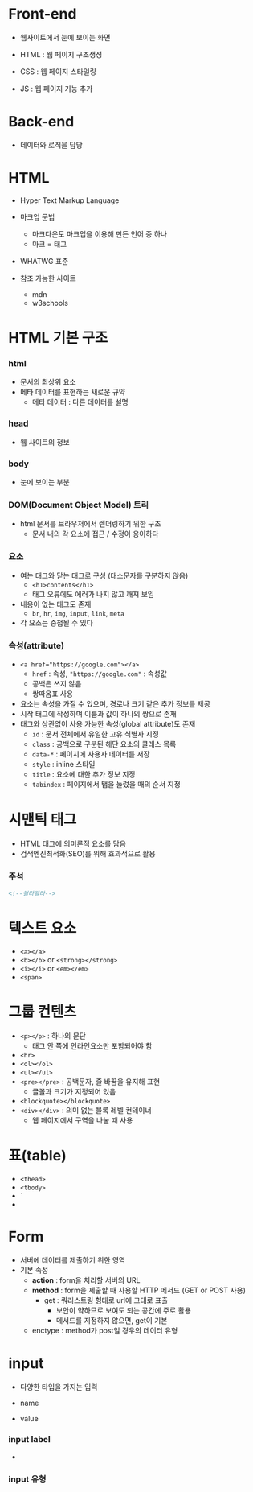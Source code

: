 # Front-end

- 웹사이트에서 눈에 보이는 화면

- HTML : 웹 페이지 구조생성
- CSS : 웹 페이지 스타일링
- JS : 웹 페이지 기능 추가



# Back-end

-  데이터와 로직을 담당



# HTML

- Hyper Text Markup Language
- 마크업 문법
  - 마크다운도 마크업을 이용해 만든 언어 중 하나
  - 마크 = 태그

- WHATWG 표준
- 참조 가능한 사이트
  - mdn
  - w3schools



# HTML 기본 구조

### html

- 문서의 최상위 요소
- 메타 데이터를 표현하는 새로운 규약
  - 메타 데이터 : 다른 데이터를 설명 



### head

- 웹 사이트의 정보



### body

- 눈에 보이는 부분



### DOM(Document Object Model) 트리

- html 문서를 브라우저에서 렌더링하기 위한 구조
  - 문서 내의 각 요소에 접근 / 수정이 용이하다



### 요소

- 여는 태그와 닫는 태그로 구성 (대소문자를 구분하지 않음)
  - `<h1>contents</h1>`
  - 태그 오류에도 에러가 나지 않고 깨져 보임
- 내용이 없는 태그도 존재
  - `br`, `hr`, `img`, `input`, `link`, `meta`
- 각 요소는 중첩될 수 있다



### 속성(attribute)

- `<a href="https://google.com"></a>`
  - `href` :  속성, `"https://google.com"` : 속성값
  - 공백은 쓰지 않음
  - 쌍따옴표 사용
- 요소는 속성을 가질 수 있으며, 경로나 크기 같은 추가 정보를 제공
- 시작 태그에 작성하며 이름과 값이 하나의 쌍으로 존재
- 태그와 상관없이 사용 가능한 속성(global attribute)도 존재
  - `id` : 문서 전체에서 유일한 고유 식별자 지정
  - `class` : 공백으로 구분된 해단 요소의 클래스 목록
  - `data-*` : 페이지에 사용자 데이터를 저장
  - `style` : inline 스타일
  - `title` : 요소에 대한 추가 정보 지정
  - `tabindex` : 페이지에서 탭을 눌렀을 때의 순서 지정



# 시맨틱 태그

- HTML 태그에 의미론적 요소를 담음
- 검색엔진최적화(SEO)를 위해 효과적으로 활용



### 주석

```html
<!--쏼라쏼라-->
```



# 텍스트 요소

- `<a></a>`
- `<b></b>` or `<strong></strong>`
- `<i></i>` or `<em></em>`
- `<span>`



# 그룹 컨텐츠

- `<p></p>` : 하나의 문단
  - 태그 안 쪽에 인라인요소만 포함되어야 함
- `<hr>`
- `<ol></ol>`
- `<ul></ul>`
- `<pre></pre>` : 공백문자, 줄 바꿈을 유지해 표현
  - 글꼴과 크기가 지정되어 있음
- `<blockquote></blockquote>`
- `<div></div>` : 의미 없는 블록 레벨 컨테이너
  - 웹 페이지에서 구역을 나눌 때 사용



# 표(table)

- `<thead>`
- `<tbody>`
- `
- 



# Form

- 서버에 데이터를 제출하기 위한 영역
- 기본 속성
  - **action** : form을 처리할 서버의 URL
  - **method** : form을 제출할 때 사용할 HTTP 메서드 (GET or POST 사용)
    - get : 쿼리스트링 형태로 url에 그대로 표출
      - 보안이 약하므로 보여도 되는 공간에 주로 활용 
      - 메서드를 지정하지 않으면, get이 기본
  - enctype : method가 post일 경우의 데이터 유형



# input

- 다양한 타입을 가지는 입력

- name
- value

### input label

- 



### input 유형

